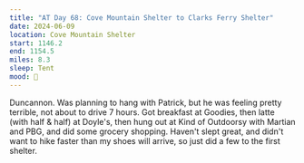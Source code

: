 ```yaml
---
title: "AT Day 68: Cove Mountain Shelter to Clarks Ferry Shelter"
date: 2024-06-09
location: Cove Mountain Shelter
start: 1146.2
end: 1154.5
miles: 8.3
sleep: Tent
mood: 🙂
---
```

Duncannon. Was planning to hang with Patrick, but he was feeling pretty terrible, not about to drive 7 hours.
Got breakfast at Goodies, then latte (with half & half) at Doyle's, then hung out at Kind of Outdoorsy with
Martian and PBG, and did some grocery shopping. Haven't slept great, and didn't want to hike faster than my
shoes will arrive, so just did a few to the first shelter.
